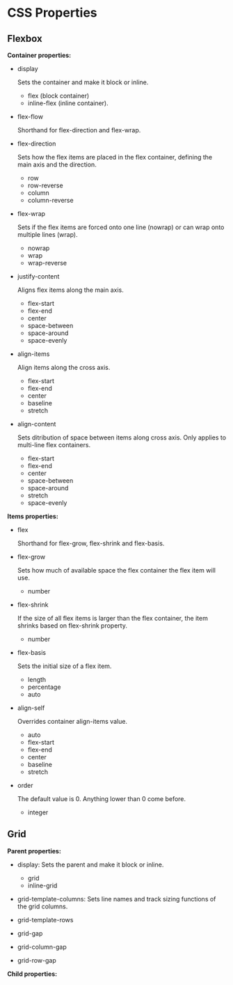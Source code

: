 # CSS Properties

## Flexbox

**Container properties:**

- display

  Sets the container and make it block or inline.

  - flex (block container)
  - inline-flex (inline container).

- flex-flow

  Shorthand for flex-direction and flex-wrap.

- flex-direction

  Sets how the flex items are placed in the flex container, defining the main axis and the direction.

  - row
  - row-reverse
  - column
  - column-reverse

- flex-wrap

  Sets if the flex items are forced onto one line (nowrap) or can wrap onto multiple lines (wrap).

  - nowrap
  - wrap
  - wrap-reverse

- justify-content

  Aligns flex items along the main axis.

  - flex-start
  - flex-end
  - center
  - space-between
  - space-around
  - space-evenly

- align-items

  Align items along the cross axis.

  - flex-start
  - flex-end
  - center
  - baseline
  - stretch

- align-content

  Sets ditribution of space between items along cross axis. Only applies to multi-line flex containers.

  - flex-start
  - flex-end
  - center
  - space-between
  - space-around
  - stretch
  - space-evenly

**Items properties:**

- flex

  Shorthand for flex-grow, flex-shrink and flex-basis.

- flex-grow

  Sets how much of available space the flex container the flex item will use.

  - number

- flex-shrink

  If the size of all flex items is larger than the flex container, the item shrinks based on flex-shrink property.

  - number

- flex-basis

  Sets the initial size of a flex item.

  - length
  - percentage
  - auto

- align-self

  Overrides container align-items value.

  - auto
  - flex-start
  - flex-end
  - center
  - baseline
  - stretch

- order

  The default value is 0. Anything lower than 0 come before.

  - integer

## Grid

**Parent properties:**

- display: Sets the parent and make it block or inline.

  - grid
  - inline-grid

- grid-template-columns: Sets line names and track sizing functions of the grid columns.

- grid-template-rows

- grid-gap

- grid-column-gap

- grid-row-gap

**Child properties:**
